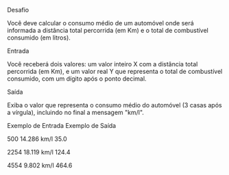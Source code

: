 Desafio

Você deve calcular o consumo médio de um automóvel onde será informada a distância total percorrida (em Km) e o total de combustível consumido (em litros).

Entrada

Você receberá dois valores: um valor inteiro X com a distância total percorrida (em Km), e um valor real Y que representa o total de combustível consumido, com um dígito após o ponto decimal.

Saída

Exiba o valor que representa o consumo médio do automóvel (3 casas após a vírgula), incluindo no final a mensagem "km/l".
 
Exemplo de Entrada 	Exemplo de Saída

500                 14.286 km/l
35.0
	
2254                18.119 km/l
124.4
	
4554                9.802 km/l
464.6
	
